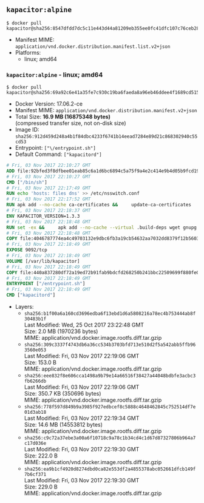 ## `kapacitor:alpine`

```console
$ docker pull kapacitor@sha256:8547dfdd7dc5c11e443d44a81209eb355ee0fc41dfc107c76ceb2869e4f3fc03
```

-	Manifest MIME: `application/vnd.docker.distribution.manifest.list.v2+json`
-	Platforms:
	-	linux; amd64

### `kapacitor:alpine` - linux; amd64

```console
$ docker pull kapacitor@sha256:69a92c6e41a35fe7c930c19ba6faeda8a96eb46ddee4f1689cd515bb5e74391f
```

-	Docker Version: 17.06.2-ce
-	Manifest MIME: `application/vnd.docker.distribution.manifest.v2+json`
-	Total Size: **16.9 MB (16875348 bytes)**  
	(compressed transfer size, not on-disk size)
-	Image ID: `sha256:912d459d248a4b1f84dbc4233f6741b14eead7284e89d21c868302940c55cd53`
-	Entrypoint: `["\/entrypoint.sh"]`
-	Default Command: `["kapacitord"]`

```dockerfile
# Fri, 03 Nov 2017 22:10:27 GMT
ADD file:92bfed3f8dfbee01eab85c6a1d6bc6894c5a75f9a4e2c414e9b4d05b9fcd19d0 in / 
# Fri, 03 Nov 2017 22:10:27 GMT
CMD ["/bin/sh"]
# Fri, 03 Nov 2017 22:17:49 GMT
RUN echo 'hosts: files dns' >> /etc/nsswitch.conf
# Fri, 03 Nov 2017 22:17:52 GMT
RUN apk add --no-cache ca-certificates &&     update-ca-certificates
# Fri, 03 Nov 2017 22:18:37 GMT
ENV KAPACITOR_VERSION=1.3.3
# Fri, 03 Nov 2017 22:18:48 GMT
RUN set -ex &&     apk add --no-cache --virtual .build-deps wget gnupg tar &&     for key in         05CE15085FC09D18E99EFB22684A14CF2582E0C5 ;     do         gpg --keyserver ha.pool.sks-keyservers.net --recv-keys "$key" ||         gpg --keyserver pgp.mit.edu --recv-keys "$key" ||         gpg --keyserver keyserver.pgp.com --recv-keys "$key" ;     done &&     wget -q https://dl.influxdata.com/kapacitor/releases/kapacitor-${KAPACITOR_VERSION}-static_linux_amd64.tar.gz.asc &&     wget -q https://dl.influxdata.com/kapacitor/releases/kapacitor-${KAPACITOR_VERSION}-static_linux_amd64.tar.gz &&     gpg --batch --verify kapacitor-${KAPACITOR_VERSION}-static_linux_amd64.tar.gz.asc kapacitor-${KAPACITOR_VERSION}-static_linux_amd64.tar.gz &&     mkdir -p /usr/src &&     tar -C /usr/src -xzf kapacitor-${KAPACITOR_VERSION}-static_linux_amd64.tar.gz &&     rm -f /usr/src/kapacitor-*/kapacitor.conf &&     chmod +x /usr/src/kapacitor-*/* &&     cp -a /usr/src/kapacitor-*/* /usr/bin/ &&     rm -rf *.tar.gz* /usr/src /root/.gnupg &&     apk del .build-deps
# Fri, 03 Nov 2017 22:18:48 GMT
COPY file:4046787774ea4c49703132e9dbc6fb3a19cb54632aa7032dd8379f12b56034d9 in /etc/kapacitor/kapacitor.conf 
# Fri, 03 Nov 2017 22:18:49 GMT
EXPOSE 9092/tcp
# Fri, 03 Nov 2017 22:18:49 GMT
VOLUME [/var/lib/kapacitor]
# Fri, 03 Nov 2017 22:18:49 GMT
COPY file:440a837280df72a19ed72b91fab9bdcfd268250b241bbc22509699f880fe0d17 in /entrypoint.sh 
# Fri, 03 Nov 2017 22:18:49 GMT
ENTRYPOINT ["/entrypoint.sh"]
# Fri, 03 Nov 2017 22:18:49 GMT
CMD ["kapacitord"]
```

-	Layers:
	-	`sha256:b1f00a6a160cd3696edba6f13ebd1d6a5808216a78ec4b753444ab8f30483b1f`  
		Last Modified: Wed, 25 Oct 2017 23:22:48 GMT  
		Size: 2.0 MB (1970236 bytes)  
		MIME: application/vnd.docker.image.rootfs.diff.tar.gzip
	-	`sha256:309c3337f4743db6a36cc534b3703bfd713e510d2f5a542abb5ffb963560e053`  
		Last Modified: Fri, 03 Nov 2017 22:19:06 GMT  
		Size: 153.0 B  
		MIME: application/vnd.docker.image.rootfs.diff.tar.gzip
	-	`sha256:eee832f8e606cca1498a9b79e14a66516f38427a44048bdbfe3acbc3fb6266db`  
		Last Modified: Fri, 03 Nov 2017 22:19:06 GMT  
		Size: 350.7 KB (350696 bytes)  
		MIME: application/vnd.docker.image.rootfs.diff.tar.gzip
	-	`sha256:778f597d849b9a3985f927edbcef8c5888c4648462845c752514df7e01d3ab18`  
		Last Modified: Fri, 03 Nov 2017 22:19:34 GMT  
		Size: 14.6 MB (14553812 bytes)  
		MIME: application/vnd.docker.image.rootfs.diff.tar.gzip
	-	`sha256:c9c72a37ebe3a00a6f10718c9a78c1b34cd4c1d67d87327806b964a7c17d036e`  
		Last Modified: Fri, 03 Nov 2017 22:19:30 GMT  
		Size: 222.0 B  
		MIME: application/vnd.docker.image.rootfs.diff.tar.gzip
	-	`sha256:ea9b1cf4920d8274dbd0ca82e553df2a4855378abc052661dfcb149f7b6cf371`  
		Last Modified: Fri, 03 Nov 2017 22:19:30 GMT  
		Size: 229.0 B  
		MIME: application/vnd.docker.image.rootfs.diff.tar.gzip
